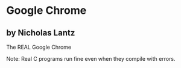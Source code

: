 # Google Chrome
## by Nicholas Lantz

The REAL Google Chrome

Note: Real C programs run fine even when they compile with errors.
